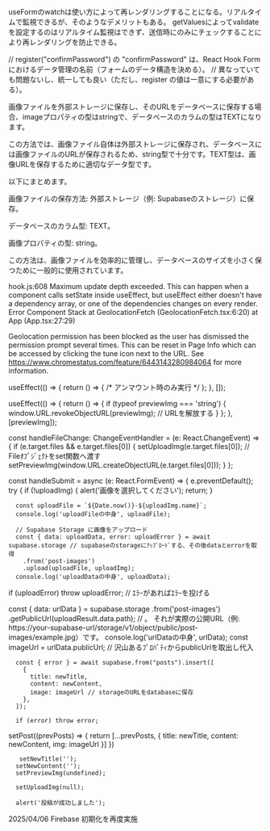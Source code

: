 useFormのwatchは使い方によって再レンダリングすることになる。リアルタイムで監視できるが、そのようなデメリットもある。
getValuesによってvalidateを設定するのはリアルタイム監視はできず、送信時にのみにチェックすることにより再レンダリングを防止できる。

// register("confirmPassword") の "confirmPassword" は、React Hook Form におけるデータ管理の名前（フォームのデータ構造を決める）。
// 異なっていても問題ないし、統一しても良い（ただし、register の値は一意にする必要がある）。


画像ファイルを外部ストレージに保存し、そのURLをデータベースに保存する場合、imageプロパティの型はstringで、データベースのカラムの型はTEXTになります。

この方法では、画像ファイル自体は外部ストレージに保存され、データベースには画像ファイルのURLが保存されるため、string型で十分です。TEXT型は、画像URLを保存するために適切なデータ型です。

以下にまとめます。

画像ファイルの保存方法: 外部ストレージ（例: Supabaseのストレージ）に保存。

データベースのカラム型: TEXT。

画像プロパティの型: string。

この方法は、画像ファイルを効率的に管理し、データベースのサイズを小さく保つために一般的に使用されています。

hook.js:608 Maximum update depth exceeded. This can happen when a component calls setState inside useEffect, but useEffect either doesn't have a dependency array, or one of the dependencies changes on every render. Error Component Stack
    at GeolocationFetch (GeolocationFetch.tsx:6:20)
    at App (App.tsx:27:29)



Geolocation permission has been blocked as the user has dismissed the permission prompt several times. This can be reset in Page Info which can be accessed by clicking the tune icon next to the URL. See https://www.chromestatus.com/feature/6443143280984064 for more information.


useEffect(() => {
  return () => { /* アンマウント時のみ実行 */ };
}, []);

<!--
補足: ファイル名のサニタイズ
元のファイル名には特殊文字やスペースなどが含まれる場合があります。これらはストレージで問題を引き起こす可能性があります。そのため、サニタイズ（不要な文字列を除去）することも推奨されます。

サニタイズ例
javascript
const sanitizedFileName = newImg.name.replace(/[^a-zA-Z0-9.-]/g, '_'); // 特殊文字を除去
const fileName = `${Date.now()}-${sanitizedFileName}`;
-->

<!--
Supabase Storageにアップロードされたファイルは、デフォルトではプライベートに設定されています。そのため、直接的なアクセスができません。しかし、getPublicUrlメソッドを使用して公開用URLを取得することで、誰でもその画像にアクセスできるようになります。これにより、アプリケーション内で画像を表示したり、他のユーザーと共有することが可能になります。
取得した公開用URL（例: https://your-supabase-url/storage/v1/object/public/post-images/example.jpg）は、Reactコンポーネント内で画像のsrc属性として使用されます。このURLを利用することで、アップロードされた画像をプレビューや投稿一覧などのUI上に表示できます。
公開用URLはSupabaseのデータベース（postsテーブル）に保存されます。これにより、後で投稿データを取得した際、その画像を再度表示することができます。例えば、投稿一覧や詳細ページで画像が必要な場合、このURLを使って簡単に表示できます。
 -->

 useEffect(() => {
    return () => {
      if (typeof previewImg === 'string') {
        window.URL.revokeObjectURL(previewImg); // URLを解放する
      }
    };
  }, [previewImg]);

  const handleFileChange: ChangeEventHandler<HTMLInputElement> = (e: React.ChangeEvent<HTMLInputElement>) => {
    if (e.target.files && e.target.files[0]) {
      setUploadImg(e.target.files[0]); // Fileｵﾌﾞｼﾞｪｸﾄをset関数へ渡す
      setPreviewImg(window.URL.createObjectURL(e.target.files[0]));
    }
  };


  const handleSubmit = async (e: React.FormEvent<HTMLFormElement>) => {
    e.preventDefault();
    try {
      if (!uploadImg) {
        alert('画像を選択してください');
        return;
      }

      const uploadFile = `${Date.now()}-${uploadImg.name}`; 
      console.log('uploadFileの中身', uploadFile);

      // Supabase Storage に画像をアップロード
      const { data: uploadData, error: uploadError } = await supabase.storage // supabaseのstorageにｱｯﾌﾟﾛｰﾄﾞする、その後dataとerrorを取得
        .from('post-images')
        .upload(uploadFile, uploadImg);
      console.log('uploadDataの中身', uploadData);
if (uploadError) throw uploadError; // ｴﾗｰがあればｴﾗｰを投げる


 const { data: urlData } = supabase.storage
        .from('post-images')
        .getPublicUrl(uploadResult.data.path); // 。 それが実際の公開URL（例: https://your-supabase-url/storage/v1/object/public/post-images/example.jpg）です。
      console.log('urlDataの中身', urlData);
      const imageUrl = urlData.publicUrl; // 沢山あるﾌﾟﾛﾊﾟﾃｨからpublicUrlを取出し代入
      
      const { error } = await supabase.from("posts").insert([
        {
          title: newTitle,
          content: newContent,
          image: imageUrl // storageのURLをdatabaseに保存
        },
      ]);

      if (error) throw error;

setPost((prevPosts) => {
        return [...prevPosts, { title: newTitle, content: newContent, img: imageUrl }]
      })

       setNewTitle('');
      setNewContent('');
      setPreviewImg(undefined);

      setUploadImg(null);

      alert('投稿が成功しました');

2025/04/06 Firebase 初期化を再度実施
